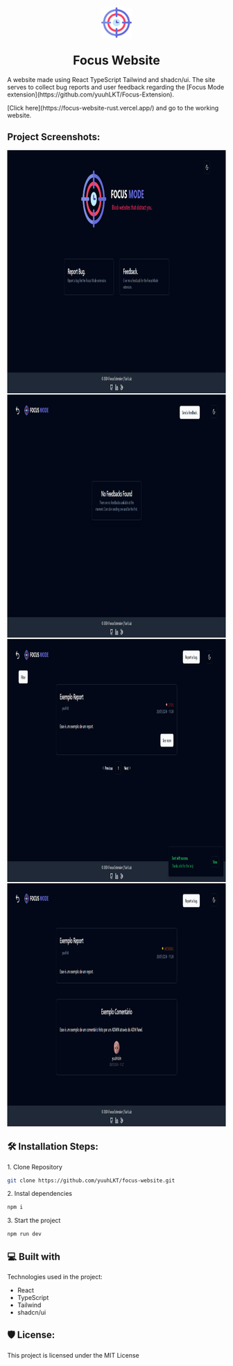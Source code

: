 <h1 align="center" id="title"><img src="./src/assets/focus.svg" alt="project-image" width="70" height="70"></p>Focus Website</h1>

<p id="description">A website made using React TypeScript Tailwind and shadcn/ui. The site serves to collect bug reports and user feedback regarding the [Focus Mode extension](https://github.com/yuuhLKT/Focus-Extension).</p>

<p id="description">[Click here](https://focus-website-rust.vercel.app/) and go to the working website.</p>

<h2>Project Screenshots:</h2>

<img src="./project-screenshots/Screenshot 1.png" alt="project-screenshot" width="1400" height="560">

<img src="./project-screenshots/Screenshot 2.png" alt="project-screenshot" width="1400" height="560">

<img src="./project-screenshots/Screenshot 3.png" alt="project-screenshot" width="1400" height="560">

<img src="./project-screenshots/Screenshot 4.png" alt="project-screenshot" width="1400" height="560">

<h2>🛠️ Installation Steps:</h2>

<p>1. Clone Repository</p>

```bash
git clone https://github.com/yuuhLKT/focus-website.git
```

<p>2. Instal dependencies</p>

```bash
npm i
```

<p>3. Start the project</p>

```bash
npm run dev
```

<h2>💻 Built with</h2>

Technologies used in the project:

-   React
-   TypeScript
-   Tailwind
-   shadcn/ui

<h2>🛡️ License:</h2>

This project is licensed under the MIT License
